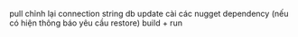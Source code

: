 pull
chỉnh lại connection string
db update
cài các nugget dependency (nếu có hiện thông báo yêu cầu restore)
build + run
